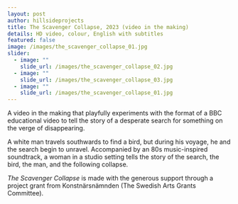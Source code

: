 ```yaml
---
layout: post
author: hillsideprojects
title: The Scavenger Collapse, 2023 (video in the making)
details: HD video, colour, English with subtitles
featured: false
image: /images/the_scavenger_collapse_01.jpg
slider:
  - image: ""
    slide_url: /images/the_scavenger_collapse_02.jpg
  - image: ""
    slide_url: /images/the_scavenger_collapse_03.jpg
  - image: ""
    slide_url: /images/the_scavenger_collapse_01.jpg
---
```

A video in the making that playfully experiments with the format of a BBC educational video to tell the story of a desperate search for something on the verge of disappearing. 

A white man travels southwards to find a bird, but during his voyage, he and the search begin to unravel. Accompanied by an 80s music-inspired soundtrack, a woman in a studio setting tells the story of the search, the bird, the man, and the following collapse. 

*The Scavenger Collapse* is made with the generous support through a project grant from Konstnärsnämnden (The Swedish Arts Grants Committee).